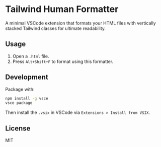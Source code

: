 # Tailwind Human Formatter

A minimal VSCode extension that formats your HTML files with vertically stacked Tailwind classes for ultimate readability.

## Usage

1. Open a `.html` file.
2. Press `Alt+Shift+F` to format using this formatter.

## Development

Package with:

```bash
npm install -g vsce
vsce package
```

Then install the `.vsix` in VSCode via `Extensions > Install from VSIX`.

## License

MIT
